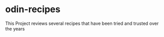# odin-recipes

This Project reviews several recipes that have been tried and trusted over the years